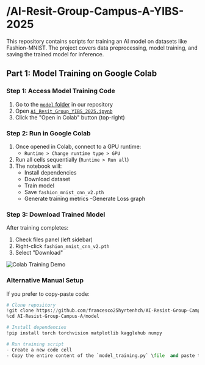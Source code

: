 # /AI-Resit-Group-Campus-A-YIBS-2025
This repository contains scripts for training an AI model on datasets like Fashion-MNIST. The project covers data preprocessing, model training, and saving the trained model for inference.

## **Part 1: Model Training on Google Colab**  

### **Step 1: Access Model Training Code**  
1. Go to the [`model` folder](https://github.com/francesco25hyrtenhch/AI-Resist-Group-Campus-A/tree/main/model) in our repository
2. Open [ `Ai_Resit_Group_YIBS_2025.ipynb`](https://github.com/francesco25hyrtenhch/AI-Resist-Group-Campus-A/blob/main/Ai_Resit_Group_YIBS_2025.ipynb) 
3. Click the "Open in Colab" button (top-right) 

### **Step 2: Run in Google Colab**  
1. Once opened in Colab, connect to a GPU runtime:
   - `Runtime > Change runtime type > GPU`
2. Run all cells sequentially (`Runtime > Run all`)
3. The notebook will:
   - Install dependencies
   - Download dataset
   - Train model
   - Save `fashion_mnist_cnn_v2.pth`
   - Generate training metrics
   -Generate Loss graph

### **Step 3: Download Trained Model**  
After training completes:
1. Check files panel (left sidebar)
2. Right-click `fashion_mnist_cnn_v2.pth`
3. Select "Download"

![Colab Training Demo](https://colab.research.google.com/drive/1X8aetzvWSKyPKYyDhw4pK-7DXXa5lOZj?usp=sharing)

### **Alternative Manual Setup**  
If you prefer to copy-paste code:
```python
# Clone repository
!git clone https://github.com/francesco25hyrtenhch/AI-Resist-Group-Campus-A.git
%cd AI-Resist-Group-Campus-A/model

# Install dependencies
!pip install torch torchvision matplotlib kagglehub numpy

# Run training script
- Create a new code cell
- Copy the entire content of the `model_training.py` \file  and paste then click run (The play button on the left)